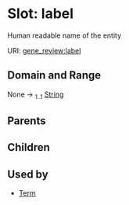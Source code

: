 
# Slot: label

Human readable name of the entity

URI: [gene_review:label](https://w3id.org/ai4curation/gene_review/label)


## Domain and Range

None &#8594;  <sub>1..1</sub> [String](types/String.md)

## Parents


## Children


## Used by

 * [Term](Term.md)
